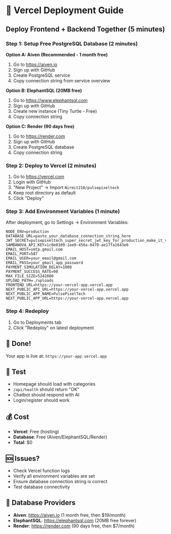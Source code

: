 # 🚀 Vercel Deployment Guide

## Deploy Frontend + Backend Together (5 minutes)

### Step 1: Setup Free PostgreSQL Database (2 minutes)

**Option A: Aiven (Recommended - 1 month free)**
1. Go to https://aiven.io
2. Sign up with GitHub
3. Create PostgreSQL service
4. Copy connection string from service overview

**Option B: ElephantSQL (20MB free)**
1. Go to https://www.elephantsql.com
2. Sign up with GitHub
3. Create new instance (Tiny Turtle - Free)
4. Copy connection string

**Option C: Render (90 days free)**
1. Go to https://render.com
2. Sign up with GitHub
3. Create PostgreSQL database
4. Copy connection string

### Step 2: Deploy to Vercel (2 minutes)
1. Go to https://vercel.com
2. Login with GitHub
3. "New Project" → Import `Nirmit210/pulsepixeltech`
4. Keep root directory as default
5. Click "Deploy"

### Step 3: Add Environment Variables (1 minute)
After deployment, go to Settings → Environment Variables:

```
NODE_ENV=production
DATABASE_URL=paste_your_database_connection_string_here
JWT_SECRET=pulsepixeltech_super_secret_jwt_key_for_production_make_it_very_long_and_secure_2024
SAMBANOVA_API_KEY=1c0e0109-1ee0-456a-8470-ae17fa1643e6
EMAIL_HOST=smtp.gmail.com
EMAIL_PORT=587
EMAIL_USER=your_email@gmail.com
EMAIL_PASS=your_gmail_app_password
PAYMENT_SIMULATION_DELAY=1000
PAYMENT_SUCCESS_RATE=98
MAX_FILE_SIZE=5242880
UPLOAD_PATH=./uploads
FRONTEND_URL=https://your-vercel-app.vercel.app
NEXT_PUBLIC_API_URL=https://your-vercel-app.vercel.app
NEXT_PUBLIC_APP_NAME=PulsePixelTech
NEXT_PUBLIC_APP_URL=https://your-vercel-app.vercel.app
```

### Step 4: Redeploy
1. Go to Deployments tab
2. Click "Redeploy" on latest deployment

## 🎉 Done!
Your app is live at: `https://your-app.vercel.app`

## 🧪 Test
- Homepage should load with categories
- `/api/health` should return "OK"
- Chatbot should respond with AI
- Login/register should work

## 💰 Cost
- **Vercel**: Free (hosting)
- **Database**: Free (Aiven/ElephantSQL/Render)
- **Total**: $0

## 🆘 Issues?
- Check Vercel function logs
- Verify all environment variables are set
- Ensure database connection string is correct
- Test database connectivity

## 🔗 Database Providers
- **Aiven**: https://aiven.io (1 month free, then $19/month)
- **ElephantSQL**: https://elephantsql.com (20MB free forever)
- **Render**: https://render.com (90 days free, then $7/month)